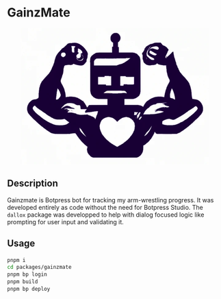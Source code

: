 # GainzMate

<p align="center" width="100%">
    <img src="./readme.png" />
</p>

## Description

Gainzmate is Botpress bot for tracking my arm-wrestling progress. It was developed entirely as code without the need for Botpress Studio. The `dallox` package was developped to help with dialog focused logic like prompting for user input and validating it.

## Usage

```bash
pnpm i
cd packages/gainzmate
pnpm bp login
pnpm build
pnpm bp deploy
```
